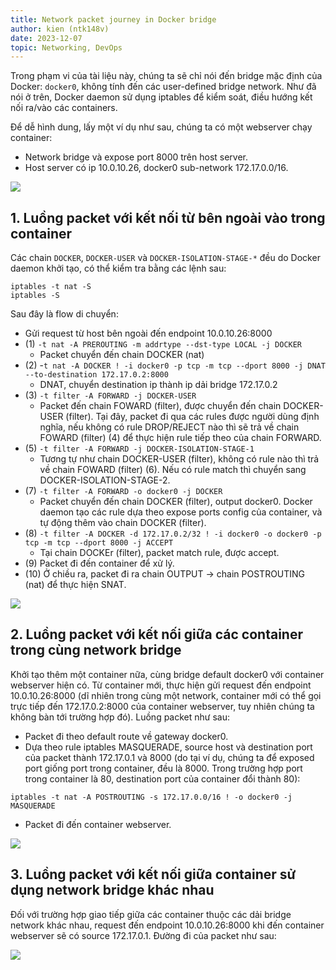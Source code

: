 ```yaml
---
title: Network packet journey in Docker bridge
author: kien (ntk148v)
date: 2023-12-07
topic: Networking, DevOps
---
```


Trong phạm vi của tài liệu này, chúng ta sẽ chỉ nói đến bridge mặc định của Docker: `docker0`, không tính đến các user-defined bridge network. Như đã nói ở trên, Docker daemon sử dụng iptables để kiểm soát, điều hướng kết nối ra/vào các containers.

Để dễ hình dung, lấy một ví dụ như sau, chúng ta có một webserver chạy container:

- Network bridge và expose port 8000 trên host server.
- Host server có ip 10.0.10.26, docker0 sub-network 172.17.0.0/16.

![](https://raw.githubusercontent.com/ntk148v/til/master/docker/networking/images/image1.png)

## 1. Luồng packet với kết nối từ bên ngoài vào trong container

Các chain `DOCKER`, `DOCKER-USER` và `DOCKER-ISOLATION-STAGE-*` đều do Docker daemon khởi tạo, có thể kiểm tra bằng các lệnh sau:

```shell
iptables -t nat -S
iptables -S
```

Sau đây là flow di chuyển:

- Gửi request từ host bên ngoài đến endpoint 10.0.10.26:8000
- (1) `-t nat -A PREROUTING -m addrtype --dst-type LOCAL -j DOCKER`
  - Packet chuyển đến chain DOCKER (nat)
- (2) -`t nat -A DOCKER ! -i docker0 -p tcp -m tcp --dport 8000 -j DNAT --to-destination 172.17.0.2:8000`
  - DNAT, chuyển destination ip thành ip dải bridge 172.17.0.2
- (3) `-t filter -A FORWARD -j DOCKER-USER`
  - Packet đến chain FOWARD (filter), được chuyển đến chain DOCKER-USER (filter). Tại đây, packet đi qua các rules được người dùng định nghĩa, nếu không có rule DROP/REJECT nào thì sẽ trả về chain FOWARD (filter) (4) để thực hiện rule tiếp theo của chain FORWARD.
- (5) `-t filter -A FORWARD -j DOCKER-ISOLATION-STAGE-1`
  - Tương tự như chain DOCKER-USER (filter), không có rule nào thì trả về chain FOWARD (filter) (6). Nếu có rule match thì chuyển sang DOCKER-ISOLATION-STAGE-2.
- (7) `-t filter -A FORWARD -o docker0 -j DOCKER`
  - Packet chuyển đến chain DOCKER (filter), output docker0. Docker daemon tạo các rule dựa theo expose ports config của container, và tự động thêm vào chain DOCKER (filter).
- (8) `-t filter -A DOCKER -d 172.17.0.2/32 ! -i docker0 -o docker0 -p tcp -m tcp --dport 8000 -j ACCEPT`
  - Tại chain DOCKEr (filter), packet match rule, được accept.
- (9) Packet đi đến container để xử lý.
- (10) Ở chiều ra, packet đi ra chain OUTPUT -> chain POSTROUTING (nat) để thực hiện SNAT.

![](https://raw.githubusercontent.com/ntk148v/til/master/docker/networking/images/image2.png)

## 2. Luồng packet với kết nối giữa các container trong cùng network bridge

Khởi tạo thêm một container nữa, cùng bridge default docker0 với container webserver hiện có. Từ container mới, thực hiện gửi request đến endpoint 10.0.10.26:8000 (dĩ nhiên trong cùng một network, container mới có thể gọi trực tiếp đến 172.17.0.2:8000 của container webserver, tuy nhiên chúng ta không bàn tới trường hợp đó). Luồng packet như sau:

- Packet đi theo default route về gateway docker0.
- Dựa theo rule iptables MASQUERADE, source host và destination port của packet thành 172.17.0.1 và 8000 (do tại ví dụ, chúng ta để exposed port giống port trong container, đều là 8000. Trong trường hợp port trong container là 80, destination port của container đổi thành 80):

```shell
iptables -t nat -A POSTROUTING -s 172.17.0.0/16 ! -o docker0 -j MASQUERADE
```

- Packet đi đến container webserver.

![](https://raw.githubusercontent.com/ntk148v/til/master/docker/networking/images/image3.png)

## 3. Luồng packet với kết nối giữa container sử dụng network bridge khác nhau

Đối với trường hợp giao tiếp giữa các container thuộc các dải bridge network khác nhau, request đến endpoint 10.0.10.26:8000 khi đến container webserver sẽ có source 172.17.0.1. Đường đi của packet như sau:

![](https://raw.githubusercontent.com/ntk148v/til/master/docker/networking/images/image4.png)
